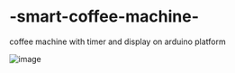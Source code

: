 # -smart-coffee-machine-
coffee machine with timer and display on arduino platform


![image](https://user-images.githubusercontent.com/43641188/218332262-edeb3b0f-14f6-415c-b518-3161dd4fc9b2.png)
